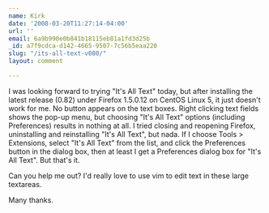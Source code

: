 ```yaml
---
name: Kirk
date: '2008-03-20T11:27:14-04:00'
url: ''
email: 6a9b990e0b841b18115eb81a1fd3d25b
_id: a7f9cdca-d142-4665-9507-7c56b5eaa220
slug: "/its-all-text-v080/"
layout: comment

---
```


I was looking forward to trying "It's All Text" today, but after installing the latest release (0.82) under Firefox 1.5.0.12 on CentOS Linux 5, it just doesn't work for me. No button appears on the text boxes. Right clicking text fields shows the pop-up menu, but choosing "It's All Text" options (including Preferences) results in nothing at all. I tried closing and reopening Firefox, uninstalling and reinstalling "It's All Text", but nada. If I choose Tools &gt; Extensions, select "It's All Text" from the list, and click the Preferences button in the dialog box, then at least I get a Preferences dialog box for "It's All Text". But that's it.

Can you help me out? I'd really love to use vim to edit text in these large textareas.

Many thanks.
